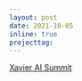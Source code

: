 ```yaml
---
layout: post
date: 2021-10-05
inline: true
projecttag: 
---
```

[Xavier AI Summit](https://www.xavierhealth.org/ai-summit)

